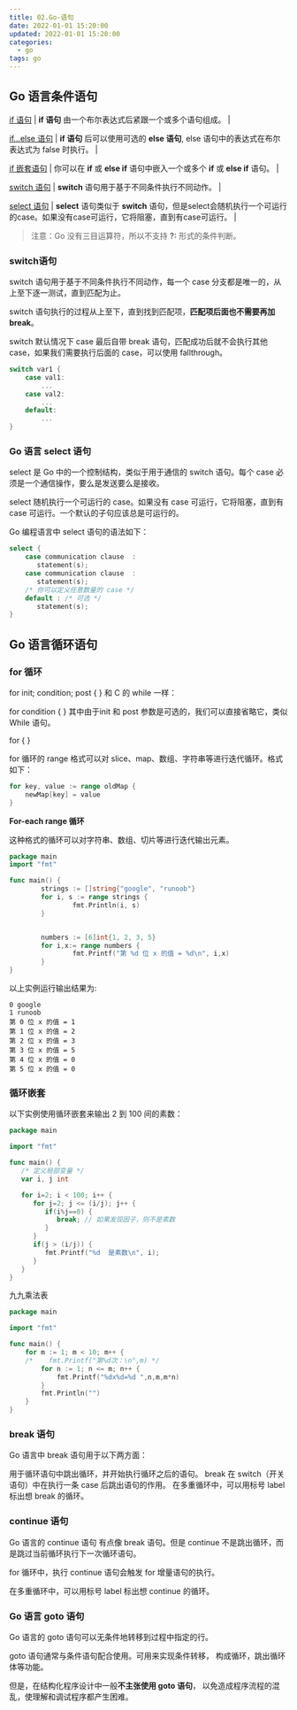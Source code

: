 ```yaml
---
title: 02.Go-语句
date: 2022-01-01 15:20:00
updated: 2022-01-01 15:20:00
categories:
  - go
tags: go
---
```


## Go 语言条件语句

[if 语句](https://www.runoob.com/go/go-if-statement.html "Go if 语句") | **if 语句** 由一个布尔表达式后紧跟一个或多个语句组成。 |

[if...else 语句](https://www.runoob.com/go/go-if-else-statement.html "Go if...else 语句") | **if 语句** 后可以使用可选的 **else 语句**, else 语句中的表达式在布尔表达式为 false 时执行。 |

[if 嵌套语句](https://www.runoob.com/go/go-nested-if-statements.html "Go if 嵌套语句") | 你可以在 **if** 或 **else if** 语句中嵌入一个或多个 **if** 或 **else if** 语句。 |

[switch 语句](https://www.runoob.com/go/go-switch-statement.html "Go switch 语句") | **switch** 语句用于基于不同条件执行不同动作。 |

[select 语句](https://www.runoob.com/go/go-select-statement.html "Go select 语句") | **select** 语句类似于 **switch** 语句，但是select会随机执行一个可运行的case。如果没有case可运行，它将阻塞，直到有case可运行。 |

> 注意：Go 没有三目运算符，所以不支持 **?:** 形式的条件判断。
[](https://www.runoob.com/go/go-operators.html)

### switch语句

switch 语句用于基于不同条件执行不同动作，每一个 case 分支都是唯一的，从上至下逐一测试，直到匹配为止。

switch 语句执行的过程从上至下，直到找到匹配项，**匹配项后面也不需要再加 break**。

switch 默认情况下 case 最后自带 break 语句，匹配成功后就不会执行其他 case，如果我们需要执行后面的 case，可以使用 fallthrough。

```go
switch var1 {
    case val1:
        ...
    case val2:
        ...
    default:
        ...
}
```

### Go 语言 select 语句

select 是 Go 中的一个控制结构，类似于用于通信的 switch 语句。每个 case 必须是一个通信操作，要么是发送要么是接收。

select 随机执行一个可运行的 case。如果没有 case 可运行，它将阻塞，直到有 case 可运行。一个默认的子句应该总是可运行的。

Go 编程语言中 select 语句的语法如下：

```go
select {
    case communication clause  :
       statement(s);
    case communication clause  :
       statement(s);
    /* 你可以定义任意数量的 case */
    default : /* 可选 */
       statement(s);
}
```

## Go 语言循环语句

### for 循环

for init; condition; post { }
和 C 的 while 一样：

for condition { }
其中由于init 和 post 参数是可选的，我们可以直接省略它，类似 While 语句。

for { }

for 循环的 range 格式可以对 slice、map、数组、字符串等进行迭代循环。格式如下：

```go
for key, value := range oldMap {
    newMap[key] = value
}
```

**For-each range 循环**

这种格式的循环可以对字符串、数组、切片等进行迭代输出元素。

```go
package main
import "fmt"

func main() {
        strings := []string{"google", "runoob"}
        for i, s := range strings {
                fmt.Println(i, s)
        }


        numbers := [6]int{1, 2, 3, 5}
        for i,x:= range numbers {
                fmt.Printf("第 %d 位 x 的值 = %d\n", i,x)
        }
}
```

以上实例运行输出结果为:

```text
0 google
1 runoob
第 0 位 x 的值 = 1
第 1 位 x 的值 = 2
第 2 位 x 的值 = 3
第 3 位 x 的值 = 5
第 4 位 x 的值 = 0
第 5 位 x 的值 = 0
```

### 循环嵌套

以下实例使用循环嵌套来输出 2 到 100 间的素数：

```go
package main

import "fmt"

func main() {
   /* 定义局部变量 */
   var i, j int

   for i=2; i < 100; i++ {
      for j=2; j <= (i/j); j++ {
         if(i%j==0) {
            break; // 如果发现因子，则不是素数
         }
      }
      if(j > (i/j)) {
         fmt.Printf("%d  是素数\n", i);
      }
   }
}
```

九九乘法表

```go
package main

import "fmt"

func main() {
    for m := 1; m < 10; m++ {
    /*    fmt.Printf("第%d次：\n",m) */
        for n := 1; n <= m; n++ {
            fmt.Printf("%dx%d=%d ",n,m,m*n)
        }
        fmt.Println("")
    }
}
```

### break 语句

Go 语言中 break 语句用于以下两方面：

用于循环语句中跳出循环，并开始执行循环之后的语句。
break 在 switch（开关语句）中在执行一条 case 后跳出语句的作用。
在多重循环中，可以用标号 label 标出想 break 的循环。

### continue 语句

Go 语言的 continue 语句 有点像 break 语句。但是 continue 不是跳出循环，而是跳过当前循环执行下一次循环语句。

for 循环中，执行 continue 语句会触发 for 增量语句的执行。

在多重循环中，可以用标号 label 标出想 continue 的循环。

### Go 语言 goto 语句

Go 语言的 goto 语句可以无条件地转移到过程中指定的行。

goto 语句通常与条件语句配合使用。可用来实现条件转移， 构成循环，跳出循环体等功能。

但是，在结构化程序设计中一般**不主张使用 goto 语句**， 以免造成程序流程的混乱，使理解和调试程序都产生困难。
